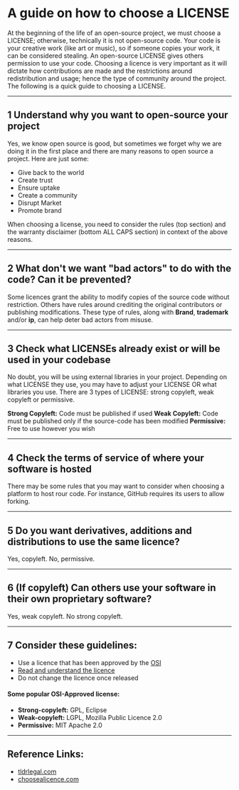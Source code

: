 # A guide on how to choose a LICENSE

At the beginning of the life of an open-source project, we must choose a LICENSE; otherwise, technically it is not open-source code. Your code is your creative work (like art or music), so if someone copies your work, it can be considered stealing. An open-source LICENSE gives others permission to use your code. Choosing a licence is very important as it will dictate how contributions are made and the restrictions around redistribution and usage; hence the type of community around the project. The following is a quick guide to choosing a LICENSE.

---

## 1 Understand why you want to open-source your project

Yes, we know open source is good, but sometimes we forget why we are doing it in the first place and there are many reasons to open source a project. Here are just some:

- Give back to the world
- Create trust
- Ensure uptake
- Create a community
- Disrupt Market
- Promote brand

When choosing a license, you need to consider the rules (top section) and the warranty disclaimer (bottom ALL CAPS section) in context of the above reasons.

---

## 2 What don't we want "bad actors" to do with the code? Can it be prevented?

Some licences grant the ability to modify copies of the source code without restriction. Others have rules around crediting the original contributors or publishing modifications. These type of rules, along with **Brand**, **trademark** and/or **ip**, can help deter bad actors from misuse.

---

## 3 Check what LICENSEs already exist or will be used in your codebase

No doubt, you will be using external libraries in your project. Depending on what LICENSE they use, you may have to adjust your LICENSE OR what libraries you use. There are 3 types of LICENSE: strong copyleft, weak copyleft or permissive.

**Strong Copyleft:** Code must be published if used
**Weak Copyleft:** Code must be published only if the source-code has been modified
**Permissive:** Free to use however you wish

---

## 4 Check the terms of service of where your software is hosted

There may be some rules that you may want to consider when choosing a platform to host rour code. For instance, GitHub requires its users to allow forking.

---

## 5 Do you want derivatives, additions and distributions to use the same licence?

Yes, copyleft. No, permissive.

---

## 6 (If copyleft) Can others use your software in their own proprietary software?
Yes, weak copyleft. No strong copyleft.

---

## 7 Consider these guidelines:

- Use a licence that has been approved by the [OSI](opensource.org/licences)
- [Read and understand the licence](tldrlegal.com)
- Do not change the licence once released


#### Some popular OSI-Approved license:

- **Strong-copyleft:** GPL, Eclipse
- **Weak-copyleft:** LGPL, Mozilla Public Licence 2.0
- **Permissive:** MIT Apache 2.0

---

## Reference Links:
- [tldrlegal.com](tldrlegal.com)
- [choosealicence.com](choosealicence.com)

